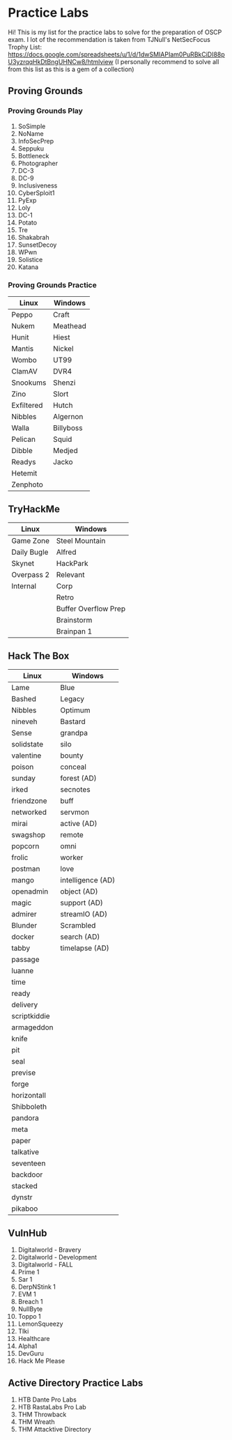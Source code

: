 ﻿# Practice Labs

Hi! This is my list for the practice labs to solve for the preparation of OSCP exam. I lot of the recommendation is taken from TJNull's NetSecFocus Trophy List: https://docs.google.com/spreadsheets/u/1/d/1dwSMIAPIam0PuRBkCiDI88pU3yzrqqHkDtBngUHNCw8/htmlview (I personally recommend to solve all from this list as this is a gem of a collection)


## Proving Grounds

### Proving Grounds Play
1. SoSimple
2. NoName
3. InfoSecPrep
4. Seppuku
5. Bottleneck
6. Photographer
8. DC-3
9. DC-9
10. Inclusiveness
11. CyberSploit1
12. PyExp
13. Loly
14. DC-1
15. Potato
16. Tre
17. Shakabrah
18. SunsetDecoy
19. WPwn
20. Solistice
21. Katana 

### Proving Grounds Practice
|Linux| Windows |
|--|--|
| Peppo|Craft
 Nukem |Meathead
 Hunit | Hiest
 Mantis | Nickel
 Wombo | UT99
 ClamAV | DVR4
 Snookums | Shenzi
 Zino | Slort
Exfiltered | Hutch
Nibbles | Algernon
Walla | Billyboss
Pelican |Squid
Dibble | Medjed
Readys | Jacko
Hetemit | 
Zenphoto |

  

## TryHackMe

|Linux| Windows |
|--|--|
| Game Zone | Steel Mountain |
Daily Bugle | Alfred
Skynet | HackPark
Overpass 2 | Relevant
|Internal | Corp
|| Retro
|| Buffer Overflow Prep
|| Brainstorm
|| Brainpan 1


## Hack The Box

|Linux| Windows |
|--|--|
Lame | Blue
Bashed | Legacy
Nibbles | Optimum
nineveh | Bastard
Sense | grandpa
solidstate | silo
valentine | bounty
poison | conceal
sunday | forest (AD)
irked | secnotes
friendzone | buff
networked | servmon
mirai | active (AD)
swagshop | remote
popcorn | omni
frolic | worker
postman | love
mango | intelligence (AD)
openadmin | object (AD)
magic | support (AD)
admirer | streamIO (AD)
Blunder | Scrambled 
docker| search (AD)
tabby | timelapse (AD)
passage|
luanne |
time | 
ready |
delivery |
scriptkiddie |
armageddon |
knife |
pit |
seal |
previse |
forge |
horizontall |
Shibboleth | 
pandora |
meta |
paper |
talkative | 
seventeen |
backdoor |
stacked |
dynstr |
pikaboo |




## VulnHub

1. Digitalworld - Bravery
2. Digitalworld - Development
3. Digitalworld - FALL
4. Prime 1
5. Sar 1
6. DerpNStink 1
7. EVM 1
8. Breach 1
9. NullByte
10. Toppo 1
11. LemonSqueezy
12. TIki
13. Healthcare
14. Alpha1
15. DevGuru
16. Hack Me Please

## Active Directory Practice Labs
1. HTB Dante Pro Labs
2. HTB RastaLabs Pro Lab
3. THM Throwback
4. THM Wreath
5. THM Attacktive Directory

 



